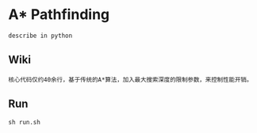 A* Pathfinding
=======
    describe in python
Wiki
-----
    核心代码仅约40余行，基于传统的A*算法，加入最大搜索深度的限制参数，来控制性能开销。
Run
-----
    sh run.sh
